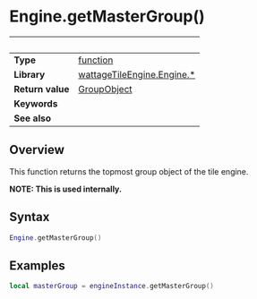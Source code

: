 # Engine.getMasterGroup()

|                      | &nbsp;
| -------------------- | ---------------------------------------------------------------
| __Type__             | [function](http://docs.coronalabs.com/api/type/Function.html)
| __Library__          | [wattageTileEngine.Engine.*](type_engine.markdown)
| __Return value__     | [GroupObject](https://docs.coronalabs.com/api/type/GroupObject/index.html)
| __Keywords__         |
| __See also__         |


## Overview

This function returns the topmost group object of the tile engine.

**NOTE: This is used internally.**


## Syntax

``````lua
Engine.getMasterGroup()
``````

## Examples

``````lua
local masterGroup = engineInstance.getMasterGroup()
``````
